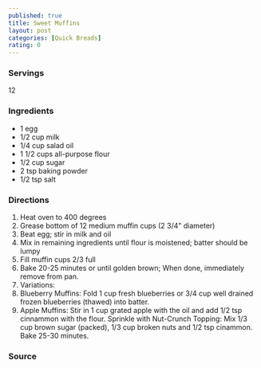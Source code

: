 ```yaml
---
published: true
title: Sweet Muffins
layout: post
categories: [Quick Breads]
rating: 0
---
```

### Servings
12

### Ingredients
- 1 egg
- 1/2 cup milk
- 1/4 cup salad oil
- 1 1/2 cups all-purpose flour
- 1/2 cup sugar
- 2 tsp baking powder
- 1/2 tsp salt

### Directions
1. Heat oven to 400 degrees
2. Grease bottom of 12 medium muffin cups (2 3/4" diameter)
3. Beat egg; stir in milk and oil
4. Mix in remaining ingredients until flour is moistened; batter should be lumpy
5. Fill muffin cups 2/3 full
6. Bake 20-25 minutes or until golden brown; When done, immediately remove from pan.
7. Variations:
8. Blueberry Muffins: Fold 1 cup fresh blueberries or 3/4 cup well drained frozen blueberries (thawed) into batter.
9. Apple Muffins: Stir in 1 cup grated apple with the oil and add 1/2 tsp cinnammon with the flour.  Sprinkle with Nut-Crunch Topping: Mix 1/3 cup brown sugar (packed), 1/3 cup broken nuts and 1/2 tsp cinammon.  Bake 25-30 minutes.

### Source

